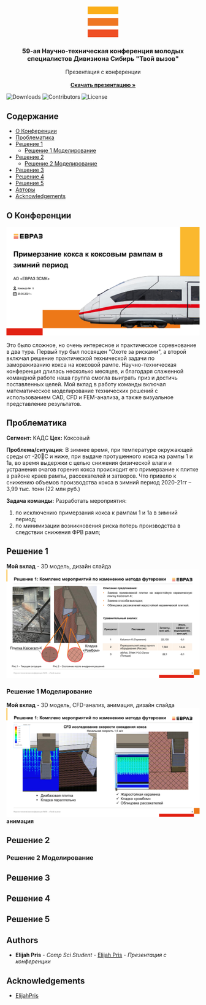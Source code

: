 <br/>
<p align="center">
  <a href="https://github.com/Elijah-Prisyazhnyuk/Conference">
    <img src="images/EVZ.svg" alt="Logo" width="80" height="80">
  </a>

  <h3 align="center">59-ая Научно-техническая конференция молодых специалистов Дивизиона Сибирь "Твой вызов"</h3>

  <p align="center">
    Презентация с конференции
    <br/>
    <br/>
    <a href="https://github.com/Elijah-Prisyazhnyuk/conference/raw/main/preza_dlya_finala.pptx"><strong>Скачать презентацию »</strong></a>
    <br/>
  </p>
</p>

![Downloads](https://img.shields.io/github/downloads/Elijah-Prisyazhnyuk/сonference/total) ![Contributors](https://img.shields.io/github/contributors/Elijah-Prisyazhnyuk/сonference?color=dark-green) ![License](https://img.shields.io/github/license/Elijah-Prisyazhnyuk/сonference) 

## Содержание

* [О Конференции](#about-the-conference)
* [Проблематика](#problema)
* [Решение 1](#solution-1)
  * [Решение 1 Моделирование](#solution-1-modeling)
* [Решение 2](#solution-2)
  * [Решение 2 Моделирование](#solution-2-modeling)
* [Решение 3](#solution-3)
* [Решение 4](#solution-4)
* [Решение 5](#solution-5)
* [Авторы](#authors)
* [Acknowledgements](#acknowledgements)

<a name="about-the-conference"></a>
## О Конференции

![Screen Shot](images/title.jpg)

Это было сложное, но очень интересное и практическое соревнование в два тура. Первый тур был посвящен "Охоте за рисками", а второй включал решение практической технической задачи по замораживанию кокса на коксовой рампе. Научно-техническая конференция длилась несколько месяцев, и благодаря слаженной командной работе наша группа смогла выиграть приз и достичь поставленных целей. Мой вклад в работу команды включал математическое моделирование технических решений с использованием CAD, CFD и FEM-анализа, а также визуальное представление результатов.

<a name="problema"></a>
## Проблематика

**Сегмент:** КАДС **Цех:** Коксовый

**Проблема/ситуация:**
В зимнее время, при температуре окружающей среды от -20С и ниже, при выдаче протушенного кокса на рампы 1 и 1а, во время выдержки с целью снижения физической влаги и устранения очагов горения кокса происходит его примерзание к плитке в районе краев рампы, рассекателей и затворов. Что привело к снижению объемов производства кокса в зимний период 2020-21гг – 3,99 тыс. тонн (22 млн руб.)

**Задача команды:**
Разработать мероприятия: 
1) по исключению примерзания кокса к рампам 1 и 1а в зимний период;
2) по минимизации возникновения риска потерь производства в следствии снижения ФРВ рамп;

<a name="solution-1"></a>
## Решение 1
**Мой вклад** - 3D модель, дизайн слайда
![Screen Shot](images/solution-1.jpg)

<a name="solution-1-modeling"></a>
### Решение 1 Моделирование
**Мой вклад** - 3D модель, CFD-анализ, анимация, дизайн слайда
![Screen Shot](images/solution-1-modeling.jpg)
**анимация**
<a name="solution-2"></a>
## Решение 2

<a name="solution-2-modeling"></a>
### Решение 2 Моделирование

<a name="solution-3"></a>
## Решение 3

<a name="solution-4"></a>
## Решение 4

<a name="solution-5"></a>
## Решение 5

<a name="authors"></a>
## Authors

* **Elijah Pris** - *Comp Sci Student* - [Elijah Pris](https://github.com/ShaanCoding/) - *Презентация с конференции*

<a name="acknowledgements"></a>
## Acknowledgements

* [ElijahPris](https://github.com/ShaanCoding/)
